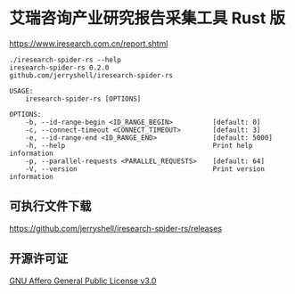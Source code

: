 # 艾瑞咨询产业研究报告采集工具 Rust 版

https://www.iresearch.com.cn/report.shtml

```
./iresearch-spider-rs --help
iresearch-spider-rs 0.2.0
github.com/jerryshell/iresearch-spider-rs

USAGE:
    iresearch-spider-rs [OPTIONS]

OPTIONS:
    -b, --id-range-begin <ID_RANGE_BEGIN>          [default: 0]
    -c, --connect-timeout <CONNECT_TIMEOUT>        [default: 3]
    -e, --id-range-end <ID_RANGE_END>              [default: 5000]
    -h, --help                                     Print help information
    -p, --parallel-requests <PARALLEL_REQUESTS>    [default: 64]
    -V, --version                                  Print version information
```

## 可执行文件下载

https://github.com/jerryshell/iresearch-spider-rs/releases

## 开源许可证

[GNU Affero General Public License v3.0](https://choosealicense.com/licenses/agpl-3.0/)
